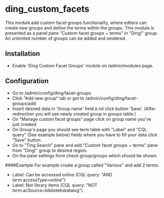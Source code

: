 ding_custom_facets
=========================================
This module add custom facet groups functionality, where editors can create new groups and define the terms within the groups.
This module is presented as a panel pane "Custom facet groups + terms" in "Ding!" group.
An unlimited number of groups can be added and rendered.

## Installation
- Enable 'Ding Custom Facet Groups' module on /admin/modules page. 

## Configuration
- Go to /admin/config/ding/facet-groups
- Click "Add new group" tab or got to /admin/config/ding/facet-groups/add
- Insert desired data in 'Group name' field a nd click button 'Save'. (After redirection you will see newly created group in groups table.)
- On "Manage custom facet groups" page click on group name you've just created
- On Group's page you should see term table with "Label" and "CQL query" (See example below) fields where you have to fill your data click "Save" button.
- Go to "Ting Search" pane and add "Custom facet groups + terms" pane from "Ding!" group to desired region.
- On the pane settings form check group/groups which should be shown.

####Example
For example create a group called "Various" and add 2 terms:
- Label: Can be accessed online (CQL query: "AND term.accessType=online")
- Label: Not library items (CQL query: "NOT term.acSource=bibliotekskatalog")
